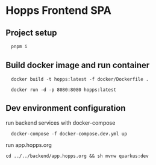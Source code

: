 # Hopps Frontend SPA

## Project setup

```bash
  pnpm i
```

## Build docker image and run container

```shell
  docker build -t hopps:latest -f docker/Dockerfile .  
```

```shell
  docker run -d -p 8080:8080 hopps:latest
```

## Dev environment configuration

run backend services with docker-compose

```shell
  docker-compose -f docker-compose.dev.yml up
```

run app.hopps.org
```shell
cd ../../backend/app.hopps.org && sh mvnw quarkus:dev
```
